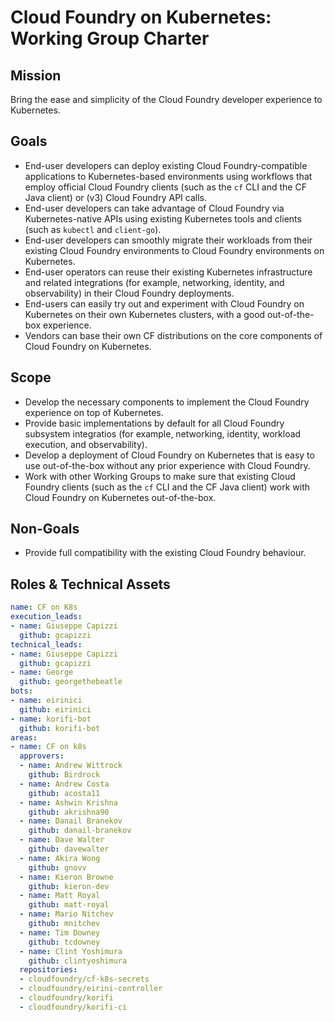 # Cloud Foundry on Kubernetes: Working Group Charter

## Mission

Bring the ease and simplicity of the Cloud Foundry developer experience to Kubernetes.


## Goals

- End-user developers can deploy existing Cloud Foundry-compatible applications to Kubernetes-based environments using workflows that employ official Cloud Foundry clients (such as the `cf` CLI and the CF Java client) or (v3) Cloud Foundry API calls.
- End-user developers can take advantage of Cloud Foundry via Kubernetes-native APIs using existing Kubernetes tools and clients (such as `kubectl` and `client-go`).
- End-user developers can smoothly migrate their workloads from their existing Cloud Foundry environments to Cloud Foundry environments on Kubernetes.
- End-user operators can reuse their existing Kubernetes infrastructure and related integrations (for example, networking, identity, and observability) in their Cloud Foundry deployments.
- End-users can easily try out and experiment with Cloud Foundry on Kubernetes on their own Kubernetes clusters, with a good out-of-the-box experience.
- Vendors can base their own CF distributions on the core components of Cloud Foundry on Kubernetes.

## Scope

- Develop the necessary components to implement the Cloud Foundry experience on top of Kubernetes.
- Provide basic implementations by default for all Cloud Foundry subsystem integratios (for example, networking, identity, workload execution, and observability).
- Develop a deployment of Cloud Foundry on Kubernetes that is easy to use out-of-the-box without any prior experience with Cloud Foundry.
- Work with other Working Groups to make sure that existing Cloud Foundry clients (such as the `cf` CLI and the CF Java client) work with Cloud Foundry on Kubernetes out-of-the-box.

## Non-Goals

- Provide full compatibility with the existing Cloud Foundry behaviour.

## Roles & Technical Assets

```yaml
name: CF on K8s
execution_leads:
- name: Giuseppe Capizzi
  github: gcapizzi
technical_leads:
- name: Giuseppe Capizzi
  github: gcapizzi
- name: George
  github: georgethebeatle
bots:
- name: eirinici
  github: eirinici
- name: korifi-bot
  github: korifi-bot
areas:
- name: CF on k8s
  approvers:
  - name: Andrew Wittrock
    github: Birdrock
  - name: Andrew Costa
    github: acosta11
  - name: Ashwin Krishna
    github: akrishna90
  - name: Danail Branekov
    github: danail-branekov
  - name: Dave Walter
    github: davewalter
  - name: Akira Wong
    github: gnovv
  - name: Kieron Browne
    github: kieron-dev
  - name: Matt Royal
    github: matt-royal
  - name: Mario Nitchev
    github: mnitchev
  - name: Tim Downey
    github: tcdowney
  - name: Clint Yoshimura
    github: clintyoshimura
  repositories:
  - cloudfoundry/cf-k8s-secrets
  - cloudfoundry/eirini-controller
  - cloudfoundry/korifi
  - cloudfoundry/korifi-ci
```
